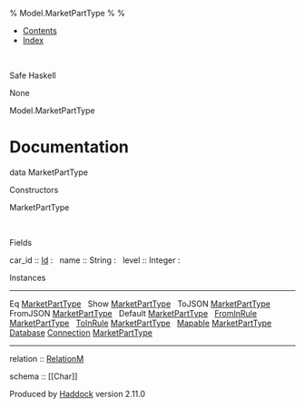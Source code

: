 % Model.MarketPartType
% 
% 

-   [Contents](index.html)
-   [Index](doc-index.html)

 

Safe Haskell

None

Model.MarketPartType

Documentation
=============

data MarketPartType

Constructors

MarketPartType

 

Fields

car\_id :: [Id](Model-General.html#t:Id)
:    
name :: String
:    
level :: Integer
:    

Instances

  ------------------------------------------------------------------------------------------------------------------------------------------------------------ ---
  Eq [MarketPartType](Model-MarketPartType.html#t:MarketPartType)                                                                                               
  Show [MarketPartType](Model-MarketPartType.html#t:MarketPartType)                                                                                             
  ToJSON [MarketPartType](Model-MarketPartType.html#t:MarketPartType)                                                                                           
  FromJSON [MarketPartType](Model-MarketPartType.html#t:MarketPartType)                                                                                         
  Default [MarketPartType](Model-MarketPartType.html#t:MarketPartType)                                                                                          
  [FromInRule](Data-InRules.html#t:FromInRule) [MarketPartType](Model-MarketPartType.html#t:MarketPartType)                                                     
  [ToInRule](Data-InRules.html#t:ToInRule) [MarketPartType](Model-MarketPartType.html#t:MarketPartType)                                                         
  [Mapable](Model-General.html#t:Mapable) [MarketPartType](Model-MarketPartType.html#t:MarketPartType)                                                          
  [Database](Model-General.html#t:Database) [Connection](Data-SqlTransaction.html#t:Connection) [MarketPartType](Model-MarketPartType.html#t:MarketPartType)    
  ------------------------------------------------------------------------------------------------------------------------------------------------------------ ---

relation :: [RelationM](Data-Relation.html#t:RelationM)

schema :: [[Char]]

Produced by [Haddock](http://www.haskell.org/haddock/) version 2.11.0
